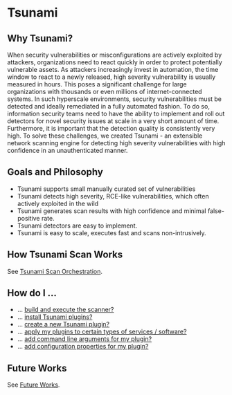 # Tsunami

## <a name="why_tsunami"></a>Why Tsunami?

When security vulnerabilities or misconfigurations are actively exploited by
attackers, organizations need to react quickly in order to protect potentially
vulnerable assets. As attackers increasingly invest in automation, the time
window to react to a newly released, high severity vulnerability is usually
measured in hours. This poses a significant challenge for large organizations
with thousands or even millions of internet-connected systems. In such
hyperscale environments, security vulnerabilities must be detected and ideally
remediated in a fully automated fashion. To do so, information security teams
need to have the ability to implement and roll out detectors for novel security
issues at scale in a very short amount of time. Furthermore, it is important
that the detection quality is consistently very high. To solve these challenges,
we created Tsunami - an extensible network scanning engine for detecting high
severity vulnerabilities with high confidence in an unauthenticated manner.

## <a name="goal"></a>Goals and Philosophy

*   Tsunami supports small manually curated set of vulnerabilities
*   Tsunami detects high severity, RCE-like vulnerabilities, which often
    actively exploited in the wild
*   Tsunami generates scan results with high confidence and minimal
    false-positive rate.
*   Tsunami detectors are easy to implement.
*   Tsunami is easy to scale, executes fast and scans non-intrusively.

## <a name="orchestration"></a>How Tsunami Scan Works

See [Tsunami Scan Orchestration](orchestration.md).

## <a name="howto"></a>How do I ...

*   ... [build and execute the scanner?](howto.md#build_n_execute)
*   ... [install Tsunami plugins?](howto.md#install_plugins)
*   ... [create a new Tsunami plugin?](howto.md#create_plugins)
*   ...
    [apply my plugins to certain types of services / software?](howto.md#filter_plugins)
*   ... [add command line arguments for my plugin?](howto.md#command_line)
*   ... [add configuration properties for my plugin?](howto.md#configuration)

## <a name="future_work"></a>Future Works

See [Future Works](future_works.md).
